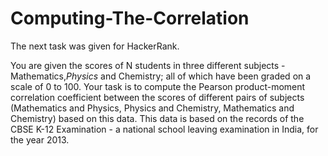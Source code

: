 # Computing-The-Correlation
The next task was given for HackerRank.

You are given the scores of N students in three different subjects - Mathematics,*Physics* and Chemistry; all of which have been graded on a scale of 0 to 100. Your task is to compute the Pearson product-moment correlation coefficient between the scores of different pairs of subjects (Mathematics and Physics, Physics and Chemistry, Mathematics and Chemistry) based on this data. This data is based on the records of the CBSE K-12 Examination - a national school leaving examination in India, for the year 2013.
